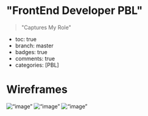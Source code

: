 # "FrontEnd Developer PBL"
> "Captures My Role"

- toc: true
- branch: master
- badges: true
- comments: true
- categories: [PBL]

# Wireframes
<img width=“495” alt=“image” src=“wireframe1.png”>
<img width=“495” alt=“image” src=“wireframe2.png”>
<img width=“495” alt=“image” src=“wireframe3.png”>
